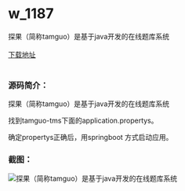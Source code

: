 # w_1187
探果（简称tamguo）是基于java开发的在线题库系统
<br/></br>
[下载地址](https://www.uuid2.com/1187.html "下载地址")
<br/></br>
<h3>源码简介：</h3>
<p>探果（简称tamguo）是基于java开发的在线题库系统<p>
<p>找到tamguo-tms下面的application.propertys。<p>
<p>确定propertys正确后，用springboot 方式启动应用。<p>
<h3>截图：</h3>
<img src="https://www.uuid2.com/wp-content/uploads/img/202107/07cd25d552.jpg" alt="探果（简称tamguo）是基于java开发的在线题库系统">
